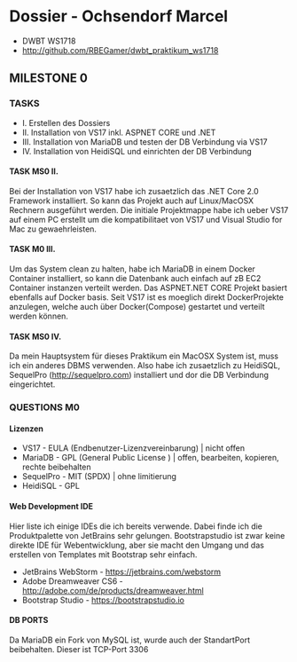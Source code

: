 # Dossier - Ochsendorf Marcel

* DWBT WS1718
* http://github.com/RBEGamer/dwbt_praktikum_ws1718


## MILESTONE 0

### TASKS
* I. Erstellen des Dossiers
* II. Installation von VS17 inkl. ASPNET CORE und .NET
* III. Installation von MariaDB und testen der DB Verbindung via VS17
* IV. Installation von HeidiSQL und einrichten der DB Verbindung


#### TASK MS0 II.
Bei der Installation von VS17 habe ich zusaetzlich das .NET Core 2.0 Framework installiert.
So kann das Projekt auch auf Linux/MacOSX Rechnern ausgeführt werden.
Die initiale Projektmappe habe ich ueber VS17 auf einem PC erstellt um die kompatibilitaet von VS17 und Visual Studio for Mac zu gewaehrleisten.

#### TASK M0 III.
Um das System clean zu halten, habe ich MariaDB in einem Docker Container installiert, so kann die Datenbank auch einfach auf zB EC2 Container instanzen verteilt werden. Das ASPNET.NET CORE Projekt basiert ebenfalls auf Docker basis. Seit VS17 ist es moeglich direkt DockerProjekte anzulegen, welche auch über Docker(Compose) gestartet und verteilt werden können.

#### TASK MS0 IV.
Da mein Hauptsystem für dieses Praktikum ein MacOSX System ist, muss ich ein anderes DBMS verwenden.
Also habe ich zusaetzlich zu HeidiSQL, SequelPro (http://sequelpro.com) installiert und dor die DB Verbindung eingerichtet.

### QUESTIONS M0

#### Lizenzen
* VS17 - EULA (Endbenutzer-Lizenzvereinbarung) | nicht offen
* MariaDB - GPL (General Public License ) | offen, bearbeiten, kopieren, rechte beibehalten
* SequelPro - MIT (SPDX) | ohne limitierung
* HeidiSQL - GPL

#### Web Development IDE
Hier liste ich einige IDEs die ich bereits verwende. Dabei finde ich die Produktpalette von JetBrains sehr gelungen. Bootstrapstudio ist zwar keine direkte IDE für Webentwicklung, aber sie macht den Umgang und das erstellen von Templates mit Bootstrap sehr einfach.

* JetBrains WebStorm - https://jetbrains.com/webstorm
* Adobe Dreamweaver CS6 -  http://adobe.com/de/products/dreamweaver.html
* Bootstrap Studio -  https://bootstrapstudio.io



#### DB PORTS
Da MariaDB ein Fork von MySQL ist, wurde auch der StandartPort beibehalten. Dieser ist TCP-Port 3306
